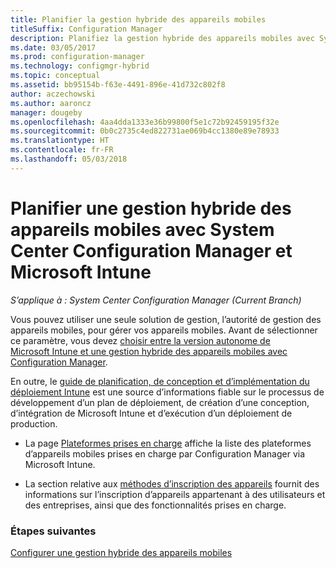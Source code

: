 ```yaml
---
title: Planifier la gestion hybride des appareils mobiles
titleSuffix: Configuration Manager
description: Planifiez la gestion hybride des appareils mobiles avec System Center Configuration Manager et Microsoft Intune.
ms.date: 03/05/2017
ms.prod: configuration-manager
ms.technology: configmgr-hybrid
ms.topic: conceptual
ms.assetid: bb95154b-f63e-4491-896e-41d732c802f8
author: aczechowski
ms.author: aaroncz
manager: dougeby
ms.openlocfilehash: 4aa4dda1333e36b99800f5e1c72b92459195f32e
ms.sourcegitcommit: 0b0c2735c4ed822731ae069b4cc1380e89e78933
ms.translationtype: HT
ms.contentlocale: fr-FR
ms.lasthandoff: 05/03/2018
---
```

# <a name="plan-for-hybrid-mobile-device-management-mdm-with-system-center-configuration-manager-and-microsoft-intune"></a>Planifier une gestion hybride des appareils mobiles avec System Center Configuration Manager et Microsoft Intune

*S’applique à : System Center Configuration Manager (Current Branch)*

Vous pouvez utiliser une seule solution de gestion, l’autorité de gestion des appareils mobiles, pour gérer vos appareils mobiles. Avant de sélectionner ce paramètre, vous devez [choisir entre la version autonome de Microsoft Intune et une gestion hybride des appareils mobiles avec Configuration Manager](../understand/choose-between-standalone-intune-and-hybrid-mobile-device-management.md).

En outre, le [guide de planification, de conception et d’implémentation du déploiement Intune](https://docs.microsoft.com/intune/plan-design/introduction) est une source d’informations fiable sur le processus de développement d’un plan de déploiement, de création d’une conception, d’intégration de Microsoft Intune et d’exécution d’un déploiement de production.

- La page [Plateformes prises en charge](supported-device-platforms-for-hybrid.md) affiche la liste des plateformes d’appareils mobiles prises en charge par Configuration Manager via Microsoft Intune.

- La section relative aux [méthodes d’inscription des appareils](device-enrollment-methods.md) fournit des informations sur l’inscription d’appareils appartenant à des utilisateurs et des entreprises, ainsi que des fonctionnalités prises en charge.


### <a name="next-steps"></a>Étapes suivantes
 [Configurer une gestion hybride des appareils mobiles](../deploy-use/setup-hybrid-mdm.md)
